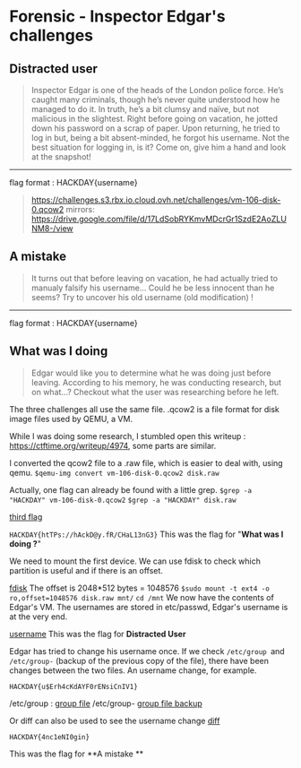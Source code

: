 # Forensic - Inspector Edgar's challenges

## Distracted user 
> Inspector Edgar is one of the heads of the London police force. He’s caught many criminals, though he’s never quite understood how he managed to do it. In truth, he’s a bit clumsy and naïve, but not malicious in the slightest.
Right before going on vacation, he jotted down his password on a scrap of paper. Upon returning, he tried to log in but, being a bit absent-minded, he forgot his username. Not the best situation for logging in, is it?
Come on, give him a hand and look at the snapshot!
________________________________________
flag format : HACKDAY{username}
> https://challenges.s3.rbx.io.cloud.ovh.net/challenges/vm-106-disk-0.qcow2
mirrors: https://drive.google.com/file/d/17LdSobRYKmvMDcrGr1SzdE2AoZLUNM8-/view

## A mistake 
> It turns out that before leaving on vacation, he had actually tried to manualy falsify his username... Could he be less innocent than he seems?
Try to uncover his old username (old modification) !
________________________________________
flag format : HACKDAY{username}


## What was I doing 
> Edgar would like you to determine what he was doing just before leaving. According to his memory, he was conducting research, but on what...? Checkout what the user was researching before he left.

The three challenges all use the same file.
.qcow2 is a file format for disk image files used by QEMU, a VM.

While I was doing some research, I stumbled open this writeup : https://ctftime.org/writeup/4974, some parts are similar.

I converted the qcow2 file to a .raw file, which is easier to deal with, using qemu.
`$qemu-img convert vm-106-disk-0.qcow2 disk.raw`

Actually, one flag can already be found with a little grep.
`$grep -a "HACKDAY" vm-106-disk-0.qcow2`
`$grep -a "HACKDAY" disk.raw`

[third flag](../Attachments/Edgar/WhatwasIdoing.png)

`HACKDAY{htTPs://hAckD@y.fR/CHaL13nG3}`
This was the flag for "**What was I doing ?**"

We need to mount the first device. We can use fdisk to check which partition is useful and if there is an offset.

[fdisk](../Attachments/Edgar/fdisk.png)
The offset is 2048*512 bytes = 1048576
`$sudo mount -t ext4 -o ro,offset=1048576 disk.raw mnt/`
`cd /mnt`
We now have the contents of Edgar's VM.
The usernames are stored in etc/passwd, Edgar's username is at the very end.

[username](../Attachments/Edgar/username.png)
This was the flag for **Distracted User**

Edgar has tried to change his username once.
If we check `/etc/group `and `/etc/group-` (backup of the previous copy of the file), there have been changes between the two files. An username change, for example.

`HACKDAY{u$Erh4cKdAYF0rENsiCnIV1}`

/etc/group : 
[group file](../Attachments/Edgar/etcgroup.png)
/etc/group-
[group file backup](../Attachments/Edgar/etcgroupminus.png)

Or diff can also be used to see the username change
[diff](../Attachments/Edgar/comparison.png)
 
`HACKDAY{4nc1eNI0gin}`

This was the flag for **A mistake **